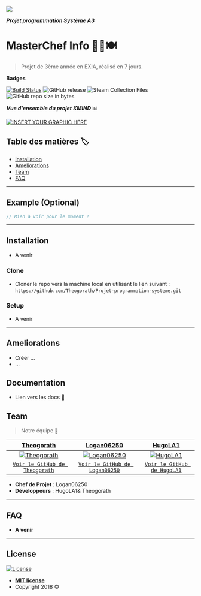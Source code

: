 <a href="" ><img src="https://i.twic.pics/v1/https://s3-eu-west-1.amazonaws.com/assets.atout-on-line.com/images/ingenieur/2016/logos_ecoles/exia_cesi_360.jpg"></a>

***Projet programmation Système A3***

# MasterChef Info 👨‍🍳🍽️

> Projet de 3ème année en EXIA, réalisé en 7 jours.


**Badges**


[![Build Status](https://img.shields.io/maven-metadata/v/http/central.maven.org/maven2/com/google/code/gson/gson/maven-metadata.xml.svg)](https://travis-ci.org/badges/badgerbadgerbadger) ![GitHub release](https://img.shields.io/github/release/qubyte/rubidium.svg)
![Steam Collection Files](https://img.shields.io/steam/collection-files/:id.svg)
![GitHub repo size in bytes](https://img.shields.io/github/size/webcaetano/craft/build/phaser-craft.min.js.svg)


***Vue d'ensemble du projet XMIND*** 📊

[![INSERT YOUR GRAPHIC HERE](http://i.imgur.com/dt8AUb6.png)]()



## Table des matières 🏷️

- [Installation](#installation)
- [Ameliorations](#ameliorations)
- [Team](#team)
- [FAQ](#faq)


---

## Example (Optional)

```C#
// Rien à voir pour le moment !
```

---

## Installation

- A venir

### Clone

- Cloner le repo vers la machine local en utilisant le lien suivant : `https://github.com/Theogorath/Projet-programmation-systeme.git`

### Setup

- A venir

---

## Ameliorations
- Créer ...
- ...

## Documentation 
- Lien vers les docs :link: 


## Team

> Notre équipe 💼

| <a href="https://github.com/Theogorath" target="_blank">**Theogorath**</a> | <a href="https://github.com/Logan06250" target="_blank">**Logan06250**</a> | <a href="https://github.com/HugoLA1" target="_blank">**HugoLA1**</a> |
| :---: |:---:| :---:|
| [![Theogorath](https://avatars0.githubusercontent.com/u/23248136?&v=4&s=200)](https://github.com/Theogorath)    | [![Logan06250](https://avatars3.githubusercontent.com/u/23254947?s=200&v=4)](http://fvcproductions.com) | [![HugoLA1](https://avatars2.githubusercontent.com/u/23254786?s=200&v=4)](http://fvcproductions.com)  |
| <a href="https://github.com/Theogorath" target="_blank">`Voir le GitHub de Theogorath`</a> | <a href="http://github.com/Logan06250" target="_blank">`Voir le GitHub de Logan06250`</a> | <a href="http://github.com/HugoLA1" target="_blank">`Voir le GitHub de HugoLA1`</a> |

- **Chef de Projet** : Logan06250
- **Développeurs** : HugoLA1& Theogorath
---

## FAQ

- **A venir**

---

## License

[![License](http://img.shields.io/:license-mit-blue.svg?style=flat-square)](http://badges.mit-license.org)

- **[MIT license](http://opensource.org/licenses/mit-license.php)**
- Copyright 2018 ©
